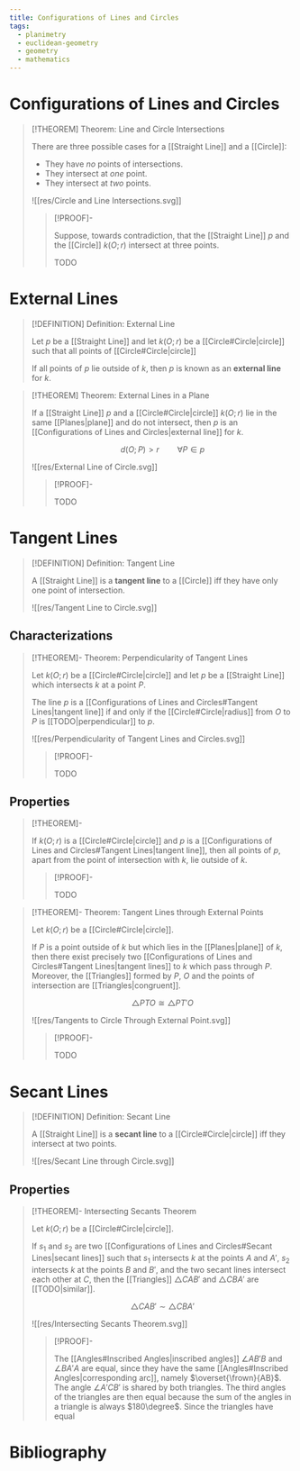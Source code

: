 ```yaml
---
title: Configurations of Lines and Circles
tags:
  - planimetry
  - euclidean-geometry
  - geometry
  - mathematics
---
```


# Configurations of Lines and Circles

>[!THEOREM] Theorem: Line and Circle Intersections
>
>There are three possible cases for a [[Straight Line]] and a [[Circle]]:
>- They have *no* points of intersections.
>- They intersect at *one* point.
>- They intersect at *two* points.
>
>![[res/Circle and Line Intersections.svg]]
>
>>[!PROOF]-
>>
>>Suppose, towards contradiction, that the [[Straight Line]] $p$ and the [[Circle]] $k(O; r)$ intersect at three points.
>>
>>TODO
>> 
>

# External Lines

>[!DEFINITION] Definition: External Line
>
>Let $p$ be a [[Straight Line]] and let $k(O; r)$ be a [[Circle#Circle|circle]] such that all points of  [[Circle#Circle|circle]]
>
>If all points of $p$ lie outside of $k$, then $p$ is known as an **external line** for $k$.
>

>[!THEOREM] Theorem: External Lines in a Plane
>
>If a [[Straight Line]] $p$ and a [[Circle#Circle|circle]] $k(O; r)$ lie in the same [[Planes|plane]] and do not intersect, then $p$ is an [[Configurations of Lines and Circles|external line]] for $k$.
>
>$$
>d(O; P) \gt r \qquad \forall P \in p
>$$
>
>![[res/External Line of Circle.svg]]
>
>>[!PROOF]-
>>
>>TODO
>>
>

# Tangent Lines

>[!DEFINITION] Definition: Tangent Line
>
>A [[Straight Line]] is a **tangent line** to a [[Circle]] iff they have only one point of intersection.
>
>![[res/Tangent Line to Circle.svg]]
>

## Characterizations

>[!THEOREM]- Theorem: Perpendicularity of Tangent Lines
>
>Let $k(O;r)$ be a [[Circle#Circle|circle]] and let $p$ be a [[Straight Line]] which intersects $k$ at a point $P$.
>
>The line $p$ is a [[Configurations of Lines and Circles#Tangent Lines|tangent line]] if and only if the [[Circle#Circle|radius]] from $O$ to $P$ is [[TODO|perpendicular]] to $p$.
>
>![[res/Perpendicularity of Tangent Lines and Circles.svg]]
>
>>[!PROOF]-
>>
>>TODO
>>
>

## Properties

>[!THEOREM]-
>
>If $k(O; r)$ is a [[Circle#Circle|circle]] and $p$ is a [[Configurations of Lines and Circles#Tangent Lines|tangent line]], then all points of $p$, apart from the point of intersection with $k$, lie outside of $k$. 
>
>>[!PROOF]-
>>
>>TODO
>>
>

>[!THEOREM]- Theorem: Tangent Lines through External Points
>
>Let $k(O; r)$ be a [[Circle#Circle|circle]].
>
>If $P$ is a point outside of $k$ but which lies in the [[Planes|plane]] of $k$, then there exist precisely two [[Configurations of Lines and Circles#Tangent Lines|tangent lines]] to $k$ which pass through $P$. Moreover, the [[Triangles]] formed by $P$, $O$ and the points of intersection are [[Triangles|congruent]].
>
>$$
>\triangle PTO \cong \triangle PT'O
>$$
>
>![[res/Tangents to Circle Through External Point.svg]]
>
>>[!PROOF]-
>>
>>TODO
>>
>

# Secant Lines

>[!DEFINITION] Definition: Secant Line
>
>A [[Straight Line]] is a **secant line** to a [[Circle#Circle|circle]] iff they intersect at two points.
>
>![[res/Secant Line through Circle.svg]]
>

## Properties

>[!THEOREM]- Intersecting Secants Theorem
>
>Let $k(O; r)$ be a [[Circle#Circle|circle]].
>
>If $s_1$ and $s_2$ are two [[Configurations of Lines and Circles#Secant Lines|secant lines]] such that $s_1$ intersects $k$ at the points $A$ and $A'$, $s_2$ intersects $k$ at the points $B$ and $B'$, and the two secant lines intersect each other at $C$, then the [[Triangles]] $\triangle CAB'$ and $\triangle CBA'$ are [[TODO|similar]].
>
>$$
>\triangle CAB' \sim \triangle CBA'
>$$
>
>![[res/Intersecting Secants Theorem.svg]]
>
>>[!PROOF]-
>>
>>The [[Angles#Inscribed Angles|inscribed angles]] $\angle AB'B$ and $\angle BA'A$ are equal, since they have the same [[Angles#Inscribed Angles|corresponding arc]], namely $\overset{\frown}{AB}$. The angle $\angle A'CB'$ is shared by both triangles. The third angles of the triangles are then equal because the sum of the angles in a triangle is always $180\degree$. Since the triangles have equal 
>>
>

# Bibliography

